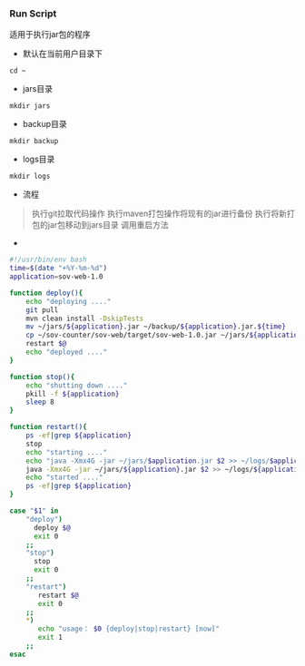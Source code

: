 ### Run Script

适用于执行jar包的程序

* 默认在当前用户目录下
```
cd ~
```

* jars目录
```
mkdir jars
```

* backup目录
```
mkdir backup
```

* logs目录
```
mkdir logs
```

* 流程
> 执行git拉取代码操作
>执行maven打包操作将现有的jar进行备份
>执行将新打包的jar包移动到jars目录
>调用重启方法

* 
```bash
#!/usr/bin/env bash
time=$(date "+%Y-%m-%d")
application=sov-web-1.0

function deploy(){
    echo "deploying ...."
    git pull
    mvn clean install -DskipTests
    mv ~/jars/${application}.jar ~/backup/${application}.jar.${time}
    cp ~/sov-counter/sov-web/target/sov-web-1.0.jar ~/jars/${application}.jar
    restart $@
    echo "deployed ...."
}

function stop(){
    echo "shutting down ...."
    pkill -f ${application}
    sleep 8
}

function restart(){
    ps -ef|grep ${application}
    stop
    echo "starting ...."
    echo "java -Xmx4G -jar ~/jars/$application.jar $2 >> ~/logs/$application-$time.log 2>&1 &"
    java -Xmx4G -jar ~/jars/${application}.jar $2 >> ~/logs/${application}-${time}.log 2>&1 &
    echo "started ...."
    ps -ef|grep ${application}
}

case "$1" in
    "deploy")
      deploy $@
      exit 0
    ;;
    "stop")
      stop
      exit 0
    ;;
    "restart")
       restart $@
       exit 0
    ;;
    *)
       echo "usage： $0 {deploy|stop|restart} [now]"
       exit 1
    ;;
esac
```